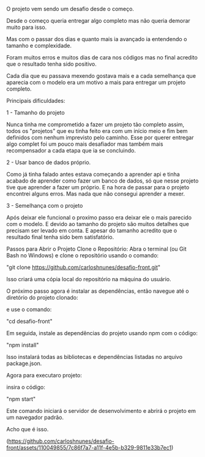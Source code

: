 O projeto vem sendo um desafio desde o começo.

Desde o começo queria entregar algo completo mas não queria demorar muito para isso.

Mas com o passar dos dias e quanto mais ia avançado ia entendendo o tamanho e complexidade.

Foram muitos erros e muitos dias de cara nos códigos mas no final acredito que o resultado tenha sido positivo.

Cada dia que eu passava mexendo gostava mais e a cada semelhança que aparecia com o modelo era um motivo a mais para entregar um projeto completo.

Principais dificuldades:

1 - Tamanho do projeto

Nunca tinha me comprometido a fazer um projeto tão completo assim, todos os "projetos" que eu tinha feito era com um início meio e fim bem definidos com nenhum imprevisto pelo caminho. Esse por querer entregar algo complet foi um pouco mais desafiador mas também mais recompensador a cada etapa que ia se concluindo.

2 - Usar banco de dados próprio.

Como já tinha falado antes estava começando a aprender api e tinha acabado de aprender como fazer um banco de dados, só que nesse projeto tive que aprender a fazer um próprio. E na hora de passar para o projeto encontrei alguns erros. Mas nada que não consegui aprender a mexer.

3 - Semelhança com o projeto

Após deixar ele funcional o proxímo passo era deixar ele o mais parecido com o modelo. E devido ao tamanho do projeto são muitos detalhes que precisam ser levado em conta. E apesar do tamanho acredito que o resultado final tenha sido bem satisfatório.

Passos para Abrir o Projeto
Clone o Repositório:
Abra o terminal (ou Git Bash no Windows) e clone o repositório usando o comando:

"git clone https://github.com/carloshnunes/desafio-front.git"

Isso criará uma cópia local do repositório na máquina do usuário.

O próximo passo agora é instalar as dependências, então navegue até o diretório do projeto clonado:

e use o comando:

"cd desafio-front"

Em seguida, instale as dependências do projeto usando npm com o código:

"npm install"

Isso instalará todas as bibliotecas e dependências listadas no arquivo package.json.

Agora para executaro projeto:

insira o código:

"npm start"

Este comando iniciará o servidor de desenvolvimento e abrirá o projeto em um navegador padrão.

Acho que é isso.

(https://github.com/carloshnunes/desafio-front/assets/110049855/7c86f7a7-a11f-4e5b-b329-9811e33b7ec1)
